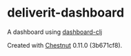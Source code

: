 # deliverit-dashboard

A dashboard using [dashboard-clj](https://github.com/multunus/dashboard-clj)


Created with [Chestnut](http://plexus.github.io/chestnut/) 0.11.0 (3b671cf8).
